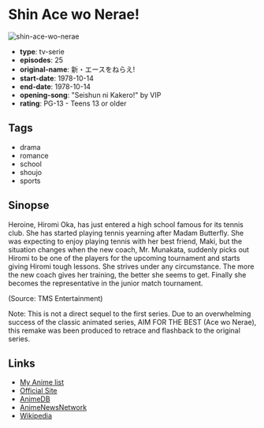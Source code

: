 # Shin Ace wo Nerae!

![shin-ace-wo-nerae](https://cdn.myanimelist.net/images/anime/13/23161.jpg)

-   **type**: tv-serie
-   **episodes**: 25
-   **original-name**: 新・エースをねらえ!
-   **start-date**: 1978-10-14
-   **end-date**: 1978-10-14
-   **opening-song**: "Seishun ni Kakero!" by VIP
-   **rating**: PG-13 - Teens 13 or older

## Tags

-   drama
-   romance
-   school
-   shoujo
-   sports

## Sinopse

Heroine, Hiromi Oka, has just entered a high school famous for its tennis club. She has started playing tennis yearning after Madam Butterfly. She was expecting to enjoy playing tennis with her best friend, Maki, but the situation changes when the new coach, Mr. Munakata, suddenly picks out Hiromi to be one of the players for the upcoming tournament and starts giving Hiromi tough lessons. She strives under any circumstance. The more the new coach gives her training, the better she seems to get. Finally she becomes the representative in the junior match tournament.

(Source: TMS Entertainment)

Note: This is not a direct sequel to the first series. Due to an overwhelming success of the classic animated series, AIM FOR THE BEST (Ace wo Nerae), this remake was been produced to retrace and flashback to the original series.

## Links

-   [My Anime list](https://myanimelist.net/anime/8542/Shin_Ace_wo_Nerae)
-   [Official Site](http://www.tms-e.com/library/old/tv/data/t_ace.html)
-   [AnimeDB](http://anidb.info/perl-bin/animedb.pl?show=anime&aid=1073)
-   [AnimeNewsNetwork](http://www.animenewsnetwork.com/encyclopedia/anime.php?id=785)
-   [Wikipedia](http://en.wikipedia.org/wiki/Aim_for_the_Ace!)
